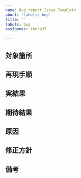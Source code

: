```yaml
---
name: Bug report Issue Template
about: 'Labels: bug'
title: ''
labels: bug
assignees: tkura37

---
```


## 対象箇所


## 再現手順


## 実結果


## 期待結果


## 原因


## 修正方針


## 備考
